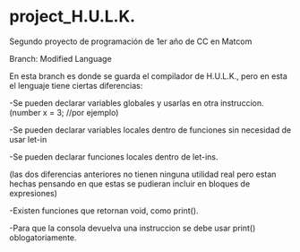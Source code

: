﻿# project_H.U.L.K.
Segundo proyecto de programación de 1er año de CC en Matcom 

Branch: Modified Language

En esta branch es donde se guarda el compilador de H.U.L.K., pero en esta el lenguaje tiene ciertas diferencias:

-Se pueden declarar variables globales y usarlas en otra instruccion. (number x = 3; //por ejemplo)

-Se pueden declarar variables locales dentro de funciones sin necesidad de usar let-in

-Se pueden declarar funciones locales dentro de let-ins.

(las dos diferencias anteriores no tienen ninguna utilidad real pero estan hechas pensando en que estas se pudieran incluir en bloques de expresiones)

-Existen funciones que retornan void, como print().

-Para que la consola devuelva una instruccion se debe usar print() oblogatoriamente.
